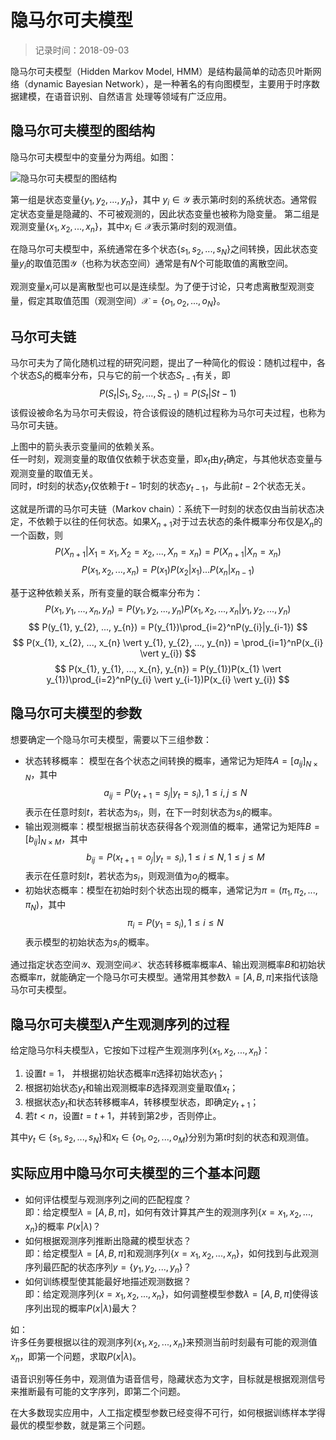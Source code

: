 # 隐马尔可夫模型
> 记录时间：2018-09-03

隐马尔可夫模型（Hidden Markov Model, HMM）是结构最简单的动态贝叶斯网络（dynamic Bayesian Network），是一种著名的有向图模型，主要用于时序数据建模，在语音识别、自然语言 处理等领域有广泛应用。

## 隐马尔可夫模型的图结构

隐马尔可夫模型中的变量分为两组。如图：

![隐马尔可夫模型的图结构](http://s1.cdn.deahu.com/show/lfile/F2B87C82F52A64EB941FEA17F26994E9.jpg)

第一组是状态变量$\lbrace y_{1}, y_{2}, ..., y_{n} \rbrace$，其中 $y_{i} \in \mathcal{Y}$  表示第$i$时刻的系统状态。通常假定状态变量是隐藏的、不可被观测的，因此状态变量也被称为隐变量。
第二组是观测变量$\lbrace x_{1}, x_{2}, ..., x_{n} \rbrace$，其中$x_{i} \in \mathcal{X}$表示第$i$时刻的观测值。

在隐马尔可夫模型中，系统通常在多个状态$\lbrace s_{1}, s_{2}, ..., s_{N} \rbrace$之间转换，因此状态变量$y_{i}$的取值范围$\mathcal{Y}$（也称为状态空间）通常是有$N$个可能取值的离散空间。

观测变量$x_{i}$可以是离散型也可以是连续型。为了便于讨论，只考虑离散型观测变量，假定其取值范围（观测空间）$\mathcal{X} = \lbrace o_{1}, o_{2}, ..., o_{N} \rbrace$。

## 马尔可夫链

马尔可夫为了简化随机过程的研究问题，提出了一种简化的假设：随机过程中，各个状态$S_{t}$的概率分布，只与它的前一个状态$S_{t-1}$有关，即
$$ P(S_{t} \vert S_{1},S_{2},...,S_{t-1}) = P(S_{t} \vert S{t-1}) $$
该假设被命名为马尔可夫假设，符合该假设的随机过程称为马尔可夫过程，也称为马尔可夫链。

上图中的箭头表示变量间的依赖关系。  
任一时刻，观测变量的取值仅依赖于状态变量，即$x_{t}$由$y_{t}$确定，与其他状态变量与观测变量的取值无关。  
同时，$t$时刻的状态$y_{t}$仅依赖于$t-1$时刻的状态$y_{t-1}$，与此前$t-2$个状态无关。

这就是所谓的马尔可夫链（Markov chain）：系统下一时刻的状态仅由当前状态决定，不依赖于以往的任何状态。如果$X_{n+1}$对于过去状态的条件概率分布仅是$X_{n}$的一个函数，则
$$P(X_{n+1} \vert X_{1} = x_{1}, X_{2} = x_{2}, ..., X_{n} = x_{n}) = P(X_{n+1} \vert X_{n} = x_{n})$$
$$ P(x_{1}, x_{2}, ..., x_{n}) = P(x_{1})P(x_{2} \vert x_{1})...P(x_{n} \vert x_{n-1}) $$

基于这种依赖关系，所有变量的联合概率分布为：
$$
P(x_{1}, y_{1}, ..., x_{n}, y_{n}) =
P(y_{1}, y_{2}, ..., y_{n})P(x_{1}, x_{2}, ..., x_{n} \vert y_{1}, y_{2}, ..., y_{n})
$$
$$
P(y_{1}, y_{2}, ..., y_{n}) = P(y_{1})\prod_{i=2}^nP(y_{i}|y_{i-1})
$$
$$
P(x_{1}, x_{2}, ..., x_{n} \vert y_{1}, y_{2}, ..., y_{n}) = \prod_{i=1}^nP(x_{i} \vert y_{i})
$$
$$
P(x_{1}, y_{1}, ..., x_{n}, y_{n}) = P(y_{1})P(x_{1} \vert y_{1})\prod_{i=2}^nP(y_{i} \vert y_{i-1})P(x_{i} \vert y_{i})
$$

## 隐马尔可夫模型的参数

想要确定一个隐马尔可夫模型，需要以下三组参数：

- 状态转移概率： 模型在各个状态之间转换的概率，通常记为矩阵$A = \lbrack a_{ij} \rbrack_{N \times N}$，其中
  $$a_{ij} = P(y_{t+1} = s_{j} \vert y_{t} = s_{i}), 1 \le i,j \le N$$
  表示在任意时刻$t$，若状态为$s_{i}$，则，在下一时刻状态为$s_{i}$的概率。
- 输出观测概率：模型根据当前状态获得各个观测值的概率，通常记为矩阵$B = \lbrack b_{ij} \rbrack_{N \times M}$，其中
  $$b_{ij} = P(x_{t+1} = o_{j} \vert y_{t} = s_{i}), 1 \le i \le N, 1 \le j \le M$$
  表示在任意时刻$t$，若状态为$s_{i}$，则观测值为$o_{j}$的概率。
- 初始状态概率：模型在初始时刻个状态出现的概率，通常记为$\pi = (\pi_{1}, \pi_{2}, ..., \pi_{N})$，其中
  $$\pi_{i} = P(y_{1} = s_{i}), 1 \le i \le N$$
  表示模型的初始状态为$s_{i}$的概率。

通过指定状态空间$\mathcal{Y}$、观测空间$\mathcal{X}$、状态转移概率概率$A$、输出观测概率$B$和初始状态概率$\pi$，就能确定一个隐马尔可夫模型。通常用其参数$\lambda = \lbrack A, B, \pi \rbrack$来指代该隐马尔可夫模型。

## 隐马尔可夫模型$\lambda$产生观测序列的过程

给定隐马尔科夫模型$\lambda$，它按如下过程产生观测序列$\lbrace x_{1}, x_{2}, ..., x_{n} \rbrace$：

1. 设置$t = 1$， 并根据初始状态概率$\pi$选择初始状态$y_{1}$；
2. 根据初始状态$y_{t}$和输出观测概率$B$选择观测变量取值$x_{t}$；
3. 根据状态$y_{t}$和状态转移概率$A$，转移模型状态，即确定$y_{t+1}$；
4. 若$t \lt n$，设置$t= t+1$，并转到第2步，否则停止。

其中$y_{t} \in \lbrace s_{1}, s_{2}, ..., s_{N} \rbrace$和$x_{t} \in \lbrace o_{1}, o_{2}, ..., o_{M} \rbrace$分别为第$t$时刻的状态和观测值。

## 实际应用中隐马尔可夫模型的三个基本问题

- 如何评估模型与观测序列之间的匹配程度？  
  即：给定模型$\lambda = \lbrack A, B, \pi \rbrack$，如何有效计算其产生的观测序列$\lbrace x = x_{1}, x_{2}, ..., x_{n} \rbrace$的概率 $P(x \vert \lambda)$？
- 如何根据观测序列推断出隐藏的模型状态？  
  即：给定模型$\lambda = \lbrack A, B, \pi \rbrack$和观测序列$\lbrace x = x_{1}, x_{2}, ..., x_{n} \rbrace$，如何找到与此观测序列最匹配的状态序列$y = \lbrace y_{1}, y_{2}, ..., y_{n}\rbrace$？
- 如何训练模型使其能最好地描述观测数据？  
  即：给定观测序列$\lbrace x = x_{1}, x_{2}, ..., x_{n} \rbrace$，如何调整模型参数$\lambda = \lbrack A, B, \pi \rbrack$使得该序列出现的概率$P(x \vert \lambda)$最大？

如：  
许多任务要根据以往的观测序列$\lbrace x_{1}, x_{2}, ..., x_{n} \rbrace$来预测当前时刻最有可能的观测值$x_{n}$，即第一个问题，求取$P(x \vert \lambda)$。

语音识别等任务中，观测值为语音信号，隐藏状态为文字，目标就是根据观测信号来推断最有可能的文字序列，即第二个问题。

在大多数现实应用中，人工指定模型参数已经变得不可行，如何根据训练样本学得最优的模型参数，就是第三个问题。
